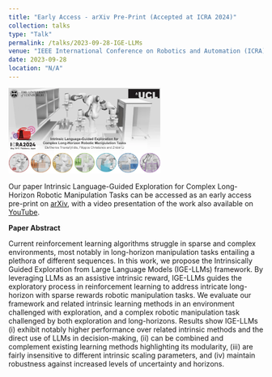 ```yaml
---
title: "Early Access - arXiv Pre-Print (Accepted at ICRA 2024)"
collection: talks
type: "Talk"
permalink: /talks/2023-09-28-IGE-LLMs
venue: "IEEE International Conference on Robotics and Automation (ICRA) 2024 - Available as arXiv Pre-Print"
date: 2023-09-28
location: "N/A"
---
```


<img src="/images/icra_cover.png" alt="Description of image" width="300"/>

Our paper Intrinsic Language-Guided Exploration for Complex Long-Horizon Robotic Manipulation Tasks can be accessed as an early access pre-print on [arXiv](https://www.nature.com/articles/s42256-023-00709-2), with a video presentation of the work also available on [YouTube](https://www.youtube.com/watch?v=Z0NHHs2IfPw).

<b> Paper Abstract </b>

Current reinforcement learning algorithms struggle in sparse and complex environments, most notably in long-horizon manipulation tasks entailing a plethora of different sequences. In this work, we propose the Intrinsically Guided Exploration from Large Language Models (IGE-LLMs) framework. By leveraging LLMs as an assistive intrinsic reward, IGE-LLMs guides the exploratory process in reinforcement learning to address intricate long-horizon with sparse rewards robotic manipulation tasks. We evaluate our framework and related intrinsic learning methods in an environment challenged with exploration, and a complex robotic manipulation task challenged by both exploration and long-horizons. Results show IGE-LLMs (i) exhibit notably higher performance over related intrinsic methods and the direct use of LLMs in decision-making, (ii) can be combined and complement existing learning methods highlighting its modularity, (iii) are fairly insensitive to different intrinsic scaling parameters, and (iv) maintain robustness against increased levels of uncertainty and horizons. 



